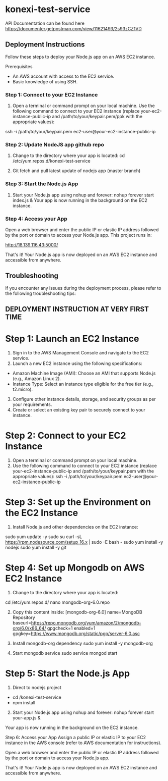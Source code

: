 # konexi-test-service

API Documentation can be found here
https://documenter.getpostman.com/view/11621493/2s93zCZ1VD

## Deployment Instructions
Follow these steps to deploy your Node.js app on an AWS EC2 instance.

Prerequisites
- An AWS account with access to the EC2 service.
- Basic knowledge of using SSH.

### Step 1: Connect to your EC2 Instance
1. Open a terminal or command prompt on your local machine.
Use the following command to connect to your EC2 instance (replace your-ec2-instance-public-ip and /path/to/your/keypair.pem/ppk with the appropriate values):

ssh -i /path/to/your/keypair.pem ec2-user@your-ec2-instance-public-ip

### Step 2: Update NodeJS app github repo
1. Change to the directory where your app is located:
cd /etc/yum.repos.d/konexi-test-service

2. Git fetch and pull latest update of nodejs app (master branch)

### Step 3: Start the Node.js App
1. Start your Node.js app using nohup and forever:
nohup forever start index.js &
Your app is now running in the background on the EC2 instance.

### Step 4: Access your App
Open a web browser and enter the public IP or elastic IP address followed by the port or domain to access your Node.js app.
This project runs in:

http://18.139.116.43:5000/

That's it! Your Node.js app is now deployed on an AWS EC2 instance and accessible from anywhere.

## Troubleshooting
If you encounter any issues during the deployment process, please refer to the following troubleshooting tips:

## DEPLOYMENT INSTRUCTION AT VERY FIRST TIME

# Step 1: Launch an EC2 Instance
1. Sign in to the AWS Management Console and navigate to the EC2 service.
2. Launch a new EC2 instance using the following specifications:
- Amazon Machine Image (AMI): Choose an AMI that supports Node.js (e.g., Amazon Linux 2).
- Instance Type: Select an instance type eligible for the free tier (e.g., t2.micro).
  
3. Configure other instance details, storage, and security groups as per your requirements.
4. Create or select an existing key pair to securely connect to your instance.

# Step 2: Connect to your EC2 Instance
1. Open a terminal or command prompt on your local machine.
2. Use the following command to connect to your EC2 instance (replace your-ec2-instance-public-ip and /path/to/your/keypair.pem with the appropriate values):
ssh -i /path/to/your/keypair.pem ec2-user@your-ec2-instance-public-ip

# Step 3: Set up the Environment on the EC2 Instance
1. Install Node.js and other dependencies on the EC2 instance:

sudo yum update -y
sudo su
curl -sL https://rpm.nodesource.com/setup_16.x | sudo -E bash -
sudo yum install -y nodejs
sudo yum install -y git

# Step 4: Set up Mongodb on AWS EC2 Instance
1. Change to the directory where your app is located:

cd /etc/yum.repos.d/
nano mongodb-org-6.0.repo

2. Copy this content inside:
[mongodb-org-6.0]
name=MongoDB Repository
baseurl=https://repo.mongodb.org/yum/amazon/2/mongodb-org/6.0/x86_64/
gpgcheck=1
enabled=1
gpgkey=https://www.mongodb.org/static/pgp/server-6.0.asc

3. Install mongodb-org dependency
sudo yum install -y mongodb-org

4. Start mongodb service
sudo service mongod start

# Step 5: Start the Node.js App
1. Direct to nodejs project
- cd /konexi-test-service
- npm install

2. Start your Node.js app using nohup and forever:
nohup forever start your-app.js &

Your app is now running in the background on the EC2 instance.

Step 6: Access your App
Assign a public IP or elastic IP to your EC2 instance in the AWS console (refer to AWS documentation for instructions).

Open a web browser and enter the public IP or elastic IP address followed by the port or domain to access your Node.js app.

That's it! Your Node.js app is now deployed on an AWS EC2 instance and accessible from anywhere.
